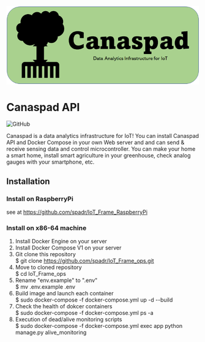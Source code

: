![logo](img/canaspad_logo.png)
# Canaspad API
![GitHub](https://img.shields.io/github/license/spadr/IoT_Frame_ops)

Canaspad is a data analytics infrastructure for IoT! 
You can install Canaspad API and Docker Compose in your own Web server and and can send & receive sensing data and control microcontroller.
You can make your home a smart home, install smart agriculture in your greenhouse, check analog gauges with your smartphone, etc.


## Installation
### Install on RaspberryPi
see at https://github.com/spadr/IoT_Frame_RaspberryPi
### Install on x86-64 machine
1. Install Docker Engine on your server
2. Install Docker Compose V1 on your server
3. Git clone this repository
<br>$ git clone https://github.com/spadr/IoT_Frame_ops.git
4. Move to cloned repository
<br>$ cd IoT_Frame_ops
5. Rename "env.example" to ".env"
<br>$ mv .env.example .env
6. Build image and launch each container
<br>$ sudo docker-compose -f docker-compose.yml up -d --build
7. Check the health of dokcer containers
<br>$ sudo docker-compose -f docker-compose.yml ps -a
8. Execution of dead/alive monitoring scripts
<br>$ sudo docker-compose -f docker-compose.yml exec app python manage.py alive_monitoring